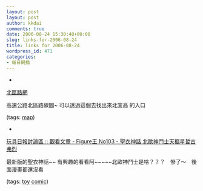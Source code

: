 ```yaml
---
layout: post
layout: post
author: kkdai
comments: true
date: 2006-08-24 15:30:48+00:00
slug: links-for-2006-08-24
title: links for 2006-08-24
wordpress_id: 471
categories:
- 每日網摘
---
```



	
  * 
		

[北區路網](http://www.freeway.gov.tw/content/03_02_09.htm)


		

高速公路北區路線圖~ 可以透過這個去找出來北宜高 的入口


		

(tags: [map](http://del.icio.us/kkdai/map))


	

	
  * 
		

[玩具日報討論區 :: 觀看文章 - Figure王 No103 - 聖衣神話 北歐神鬥士天樞星哲古弗烈](http://www.toysdaily.com/phpBB2/viewtopic.php?t=51698)


		

最新版的聖衣神話~~ 有興趣的看看阿~~~~~北歐神鬥士是啥？？？　慘了～　後面漫畫都還沒看


		

(tags: [toy](http://del.icio.us/kkdai/toy) [comic](http://del.icio.us/kkdai/comic))


	


